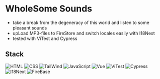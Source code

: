 # WholeSome Sounds

* take a break from the degeneracy of this world and listen to some pleasant sounds
* upLoad MP3-files to FireStore and switch locales easily with I18Next
* tested with ViTest and Cypress

## Stack

![HTML](https://img.shields.io/badge/-HTML-E34F26?style=flat-square&logo=html5&logoColor=white)
![CSS](https://img.shields.io/badge/-CSS-1572B6?style=flat-square&logo=css3)
![TailWind](https://img.shields.io/badge/-TailWind-38B2AC?style=flat-square&logo=tailwind-css&logoColor=white)
![JavaScript](https://img.shields.io/badge/-JavaScript-F7DF1E?style=flat-square&logo=javascript&logoColor=black)
![Vue](https://img.shields.io/badge/-Vue-4FC08D?style=flat-square&logo=vue.js&logoColor=white)
![ViTest](https://img.shields.io/badge/-ViTest-729B1A?style=flat-square&logo=vitest&logoColor=white)
![Cypress](https://img.shields.io/badge/-Cypress-007780?style=flat-square&logo=cypress)
![I18Next](https://img.shields.io/badge/-I18Next-009788?style=flat-square&logo=i18next&logoColor=white)
![FireBase](https://img.shields.io/badge/-FireBase-FFCA28?style=flat-square&logo=firebase&logoColor=black)